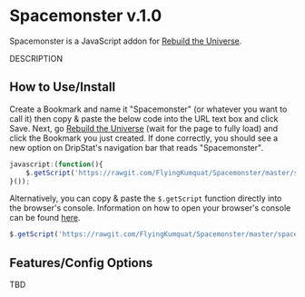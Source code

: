 Spacemonster v.1.0
======

Spacemonster is a JavaScript addon for [Rebuild the Universe](http://rebuildtheuniverse.com/).

DESCRIPTION

How to Use/Install
-----
Create a Bookmark and name it "Spacemonster" (or whatever you want to call it) then copy & paste the below code into the URL text box and click Save. Next, go [Rebuild the Universe](http://rebuildtheuniverse.com/) (wait for the page to fully load) and click the Bookmark you just created. If done correctly, you should see a new option on DripStat's navigation bar that reads "Spacemonster".
```JavaScript
javascript:(function(){
	$.getScript('https://rawgit.com/FlyingKumquat/Spacemonster/master/spacemonster.js')
}());
```

Alternatively, you can copy & paste the `$.getScript` function directly into the browser's console. Information on how to open your browser's console can be found [here](http://webmasters.stackexchange.com/questions/8525/how-to-open-the-javascript-console-in-different-browsers).
```JavaScript
$.getScript('https://rawgit.com/FlyingKumquat/Spacemonster/master/spacemonster.js')
```

Features/Config Options
-----
TBD
